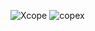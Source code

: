 ![Xcope](https://user-images.githubusercontent.com/90147630/132134280-f11d6b20-22a9-4e40-bb19-a753c9a1a01a.png)
![copex](https://user-images.githubusercontent.com/90147630/132134501-0bb2f090-a1e6-4fc2-8e36-0f00be2a7ac2.png)
